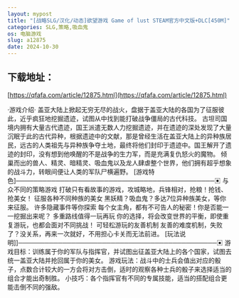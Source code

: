 ```yaml
---
layout: mypost
title: "[战略SLG/汉化/动态]欲望游戏 Game of lust STEAM官方中文版+DLC[450M]"
categories: SLG,策略,吸血鬼
os: 电脑游戏
slug: a12875
date: 2024-10-30
---
```


## 下载地址：

[https://qfafa.com/article/12875.html](https://qfafa.com/article/12875.html)

·游戏介绍·
盖亚大陆上掀起无穷无尽的战火，盘据于盖亚大陆的各国为了征服彼此，近乎疯狂地挖掘遗迹，试图从中找到能打破战争僵局的古代科技。
古坦司国境内拥有大量古代遗迹，国王派遣无数人力挖掘遗迹，并在遗迹的深处发现了大量沉眠于此的古代异种，根据遗迹中的文献，那是曾经生活在盖亚大陆上的异种族居民，远古的人类祖先与异种族争夺土地，最终将他们封印于遗迹中。国王解开了遗迹的封印，没有想到他唤醒的不是战争的生力军，而是充满复仇怒火的魔物。
倾巢而出的兽人、精灵、暗精灵、吸血鬼以及龙人肆虐整个世界，他们拥有超乎想象的战斗力，转眼间便让人类的军队尸横遍野。
\[游戏特色\]─────────────────────────────────────────────▣
与众不同的策略游戏
打破只有看故事的游戏，攻城略地，兵锋相对，抢粮！抢钱、抢美女！
征服各种不同种族的美女
黑妖精？吸血鬼？多达7位异种族美女，等你来征服。
许多隐藏事件等你探索
每个女主角，都有不可告人的秘密！你是否能一一挖掘出来呢？
多重路线值得一玩再玩
你的选择，将会改变世界的平衡，即使重复游玩，也都会面对不同挑战！
可轻松游玩的友善机制
友善的难度机制，失败了？没关系，再来一次就好，不用担心卡关而无法前进。
\[玩法说明\]\]─────────────────────────────────────────────▣
游戏目标：训练属于你的军队与指挥官，并试图出征盖亚大陆上的各个国家，试图去统一盖亚大陆并抢回属于你的美女。
游戏玩法：战斗中的士兵会值出对应的骰子，点数合计较大的一方会将对方击倒，适时的观察各种士兵的骰子来选择适当的组合才能出奇制胜。
小技巧：各个指挥官有不同的专属技能，适当的搭配组合更能击倒不同的强敌。
